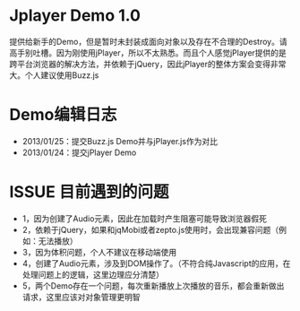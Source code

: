 <h1>Jplayer Demo 1.0</h1>
<p>提供给新手的Demo，但是暂时未封装成面向对象以及存在不合理的Destroy。请高手别吐槽。因为刚使用jPlayer，所以不太熟悉。而且个人感觉jPlayer提供的是跨平台浏览器的解决方法，并依赖于jQuery，因此jPlayer的整体方案会变得非常大。个人建议使用Buzz.js</p>

<h1>Demo编辑日志</h1>
<ul>
  <li>2013/01/25：提交Buzz.js Demo并与jPlayer.js作为对比</li>
  <li>2013/01/24：提交jPlayer Demo</li>
</ul>

<h1>ISSUE 目前遇到的问题</h1>
<ul>
  <li>1，因为创建了Audio元素，因此在加载时产生阻塞可能导致浏览器假死</li>
  <li>2，依赖于jQuery，如果和jqMobi或者zepto.js使用时，会出现兼容问题（例如：无法播放）</li>
  <li>3，因为体积问题，个人不建议在移动端使用</li>
  <li>4，创建了Audio元素，涉及到DOM操作了。（不符合纯Javascript的应用，在处理问题上的逻辑，这里边理应分清楚）</li>
  <li>5，两个Demo存在一个问题，每次重新播放上次播放的音乐，都会重新做出请求，这里应该对对象管理更明智</li>
</ul>
